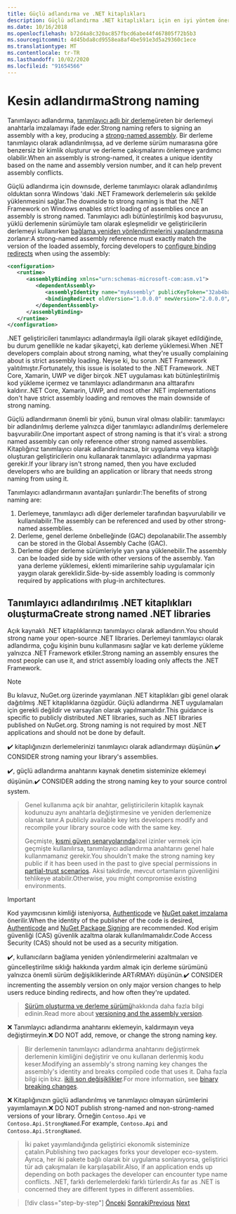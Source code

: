 ```yaml
---
title: Güçlü adlandırma ve .NET kitaplıkları
description: Güçlü adlandırma .NET kitaplıkları için en iyi yöntem önerileri.
ms.date: 10/16/2018
ms.openlocfilehash: b72d4a8c320ac857fbcd6abe44f467805f72b5b3
ms.sourcegitcommit: 4d45bda8cd9558ea8af4be591e3d5a29360c1ece
ms.translationtype: MT
ms.contentlocale: tr-TR
ms.lasthandoff: 10/02/2020
ms.locfileid: "91654566"
---
```

# <a name="strong-naming"></a><span data-ttu-id="e4db2-103">Kesin adlandırma</span><span class="sxs-lookup"><span data-stu-id="e4db2-103">Strong naming</span></span>

<span data-ttu-id="e4db2-104">Tanımlayıcı adlandırma, [tanımlayıcı adlı bir derleme](../assembly/strong-named.md)üreten bir derlemeyi anahtarla imzalamayı ifade eder.</span><span class="sxs-lookup"><span data-stu-id="e4db2-104">Strong naming refers to signing an assembly with a key, producing a [strong-named assembly](../assembly/strong-named.md).</span></span> <span data-ttu-id="e4db2-105">Bir derleme tanımlayıcı olarak adlandırılmışsa, ad ve derleme sürüm numarasına göre benzersiz bir kimlik oluşturur ve derleme çakışmalarını önlemeye yardımcı olabilir.</span><span class="sxs-lookup"><span data-stu-id="e4db2-105">When an assembly is strong-named, it creates a unique identity based on the name and assembly version number, and it can help prevent assembly conflicts.</span></span>

<span data-ttu-id="e4db2-106">Güçlü adlandırma için downsıde, derleme tanımlayıcı olarak adlandırılmış olduktan sonra Windows 'daki .NET Framework derlemelerin sıkı şekilde yüklenmesini sağlar.</span><span class="sxs-lookup"><span data-stu-id="e4db2-106">The downside to strong naming is that the .NET Framework on Windows enables strict loading of assemblies once an assembly is strong named.</span></span> <span data-ttu-id="e4db2-107">Tanımlayıcı adlı bütünleştirilmiş kod başvurusu, yüklü derlemenin sürümüyle tam olarak eşleşmelidir ve geliştiricilerin derlemeyi kullanırken [bağlama yeniden yönlendirmelerini yapılandırmasına](../../framework/configure-apps/redirect-assembly-versions.md) zorlanır:</span><span class="sxs-lookup"><span data-stu-id="e4db2-107">A strong-named assembly reference must exactly match the version of the loaded assembly, forcing developers to [configure binding redirects](../../framework/configure-apps/redirect-assembly-versions.md) when using the assembly:</span></span>

```xml
<configuration>
   <runtime>
      <assemblyBinding xmlns="urn:schemas-microsoft-com:asm.v1">
         <dependentAssembly>
            <assemblyIdentity name="myAssembly" publicKeyToken="32ab4ba45e0a69a1" culture="neutral" />
            <bindingRedirect oldVersion="1.0.0.0" newVersion="2.0.0.0"/>
         </dependentAssembly>
      </assemblyBinding>
   </runtime>
</configuration>
```

<span data-ttu-id="e4db2-108">.NET geliştiricileri tanımlayıcı adlandırmayla ilgili olarak şikayet edildiğinde, bu durum genellikle ne kadar şikayetçi, katı derleme yüklemesi.</span><span class="sxs-lookup"><span data-stu-id="e4db2-108">When .NET developers complain about strong naming, what they're usually complaining about is strict assembly loading.</span></span> <span data-ttu-id="e4db2-109">Neyse ki, bu sorun .NET Framework yalıtılmıştır.</span><span class="sxs-lookup"><span data-stu-id="e4db2-109">Fortunately, this issue is isolated to the .NET Framework.</span></span> <span data-ttu-id="e4db2-110">.NET Core, Xamarin, UWP ve diğer birçok .NET uygulaması katı bütünleştirilmiş kod yükleme içermez ve tanımlayıcı adlandırmanın ana alttarafını kaldırır.</span><span class="sxs-lookup"><span data-stu-id="e4db2-110">.NET Core, Xamarin, UWP, and most other .NET implementations don't have strict assembly loading and removes the main downside of strong naming.</span></span>

<span data-ttu-id="e4db2-111">Güçlü adlandırmanın önemli bir yönü, bunun viral olması olabilir: tanımlayıcı bir adlandırılmış derleme yalnızca diğer tanımlayıcı adlandırılmış derlemelere başvurabilir.</span><span class="sxs-lookup"><span data-stu-id="e4db2-111">One important aspect of strong naming is that it's viral: a strong named assembly can only reference other strong named assemblies.</span></span> <span data-ttu-id="e4db2-112">Kitaplığınız tanımlayıcı olarak adlandırılmazsa, bir uygulama veya kitaplığı oluşturan geliştiricilerin onu kullanarak tanımlayıcı adlandırma yapması gerekir.</span><span class="sxs-lookup"><span data-stu-id="e4db2-112">If your library isn't strong named, then you have excluded developers who are building an application or library that needs strong naming from using it.</span></span>

<span data-ttu-id="e4db2-113">Tanımlayıcı adlandırmanın avantajları şunlardır:</span><span class="sxs-lookup"><span data-stu-id="e4db2-113">The benefits of strong naming are:</span></span>

1. <span data-ttu-id="e4db2-114">Derlemeye, tanımlayıcı adlı diğer derlemeler tarafından başvurulabilir ve kullanılabilir.</span><span class="sxs-lookup"><span data-stu-id="e4db2-114">The assembly can be referenced and used by other strong-named assemblies.</span></span>
2. <span data-ttu-id="e4db2-115">Derleme, genel derleme önbelleğinde (GAC) depolanabilir.</span><span class="sxs-lookup"><span data-stu-id="e4db2-115">The assembly can be stored in the Global Assembly Cache (GAC).</span></span>
3. <span data-ttu-id="e4db2-116">Derleme diğer derleme sürümleriyle yan yana yüklenebilir.</span><span class="sxs-lookup"><span data-stu-id="e4db2-116">The assembly can be loaded side by side with other versions of the assembly.</span></span> <span data-ttu-id="e4db2-117">Yan yana derleme yüklemesi, eklenti mimarilerine sahip uygulamalar için yaygın olarak gereklidir.</span><span class="sxs-lookup"><span data-stu-id="e4db2-117">Side-by-side assembly loading is commonly required by applications with plug-in architectures.</span></span>

## <a name="create-strong-named-net-libraries"></a><span data-ttu-id="e4db2-118">Tanımlayıcı adlandırılmış .NET kitaplıkları oluşturma</span><span class="sxs-lookup"><span data-stu-id="e4db2-118">Create strong named .NET libraries</span></span>

<span data-ttu-id="e4db2-119">Açık kaynaklı .NET kitaplıklarınızı tanımlayıcı olarak adlandırın.</span><span class="sxs-lookup"><span data-stu-id="e4db2-119">You should strong name your open-source .NET libraries.</span></span> <span data-ttu-id="e4db2-120">Derlemeyi tanımlayıcı olarak adlandırma, çoğu kişinin bunu kullanmasını sağlar ve katı derleme yükleme yalnızca .NET Framework etkiler.</span><span class="sxs-lookup"><span data-stu-id="e4db2-120">Strong naming an assembly ensures the most people can use it, and strict assembly loading only affects the .NET Framework.</span></span>

> [!NOTE]
> <span data-ttu-id="e4db2-121">Bu kılavuz, NuGet.org üzerinde yayımlanan .NET kitaplıkları gibi genel olarak dağıtılmış .NET kitaplıklarına özgüdür. Güçlü adlandırma .NET uygulamaları için gerekli değildir ve varsayılan olarak yapılmamalıdır.</span><span class="sxs-lookup"><span data-stu-id="e4db2-121">This guidance is specific to publicly distributed .NET libraries, such as .NET libraries published on NuGet.org. Strong naming is not required by most .NET applications and should not be done by default.</span></span>

<span data-ttu-id="e4db2-122">✔️ kitaplığınızın derlemelerinizi tanımlayıcı olarak adlandırmayı düşünün.</span><span class="sxs-lookup"><span data-stu-id="e4db2-122">✔️ CONSIDER strong naming your library's assemblies.</span></span>

<span data-ttu-id="e4db2-123">✔️, güçlü adlandırma anahtarını kaynak denetim sisteminize eklemeyi düşünün.</span><span class="sxs-lookup"><span data-stu-id="e4db2-123">✔️ CONSIDER adding the strong naming key to your source control system.</span></span>

> <span data-ttu-id="e4db2-124">Genel kullanıma açık bir anahtar, geliştiricilerin kitaplık kaynak kodunuzu aynı anahtarla değiştirmesine ve yeniden derlemenize olanak tanır.</span><span class="sxs-lookup"><span data-stu-id="e4db2-124">A publicly available key lets developers modify and recompile your library source code with the same key.</span></span>
>
> <span data-ttu-id="e4db2-125">Geçmişte, [kısmi güven senaryolarında](../../framework/misc/using-libraries-from-partially-trusted-code.md)özel izinler vermek için geçmişte kullanılırsa, tanımlayıcı adlandırma anahtarını genel hale kullanmamanız gerekir.</span><span class="sxs-lookup"><span data-stu-id="e4db2-125">You shouldn't make the strong naming key public if it has been used in the past to give special permissions in [partial-trust scenarios](../../framework/misc/using-libraries-from-partially-trusted-code.md).</span></span> <span data-ttu-id="e4db2-126">Aksi takdirde, mevcut ortamların güvenliğini tehlikeye atabilir.</span><span class="sxs-lookup"><span data-stu-id="e4db2-126">Otherwise, you might compromise existing environments.</span></span>

> [!IMPORTANT]
> <span data-ttu-id="e4db2-127">Kod yayımcısının kimliği isteniyorsa, [Authenticode](/windows-hardware/drivers/install/authenticode) ve [NuGet paket imzalama](/nuget/create-packages/sign-a-package) önerilir.</span><span class="sxs-lookup"><span data-stu-id="e4db2-127">When the identity of the publisher of the code is desired, [Authenticode](/windows-hardware/drivers/install/authenticode) and [NuGet Package Signing](/nuget/create-packages/sign-a-package) are recommended.</span></span> <span data-ttu-id="e4db2-128">Kod erişim güvenliği (CAS) güvenlik azaltma olarak kullanılmamalıdır.</span><span class="sxs-lookup"><span data-stu-id="e4db2-128">Code Access Security (CAS) should not be used as a security mitigation.</span></span>

<span data-ttu-id="e4db2-129">✔️, kullanıcıların bağlama yeniden yönlendirmelerini azaltmaları ve güncelleştirilme sıklığı hakkında yardım almak için derleme sürümünü yalnızca önemli sürüm değişikliklerinde ARTıRMAYı düşünün.</span><span class="sxs-lookup"><span data-stu-id="e4db2-129">✔️ CONSIDER incrementing the assembly version on only major version changes to help users reduce binding redirects, and how often they're updated.</span></span>

> <span data-ttu-id="e4db2-130">[Sürüm oluşturma ve derleme sürümü](./versioning.md#assembly-version)hakkında daha fazla bilgi edinin.</span><span class="sxs-lookup"><span data-stu-id="e4db2-130">Read more about [versioning and the assembly version](./versioning.md#assembly-version).</span></span>

<span data-ttu-id="e4db2-131">❌ Tanımlayıcı adlandırma anahtarını eklemeyin, kaldırmayın veya değiştirmeyin.</span><span class="sxs-lookup"><span data-stu-id="e4db2-131">❌ DO NOT add, remove, or change the strong naming key.</span></span>

> <span data-ttu-id="e4db2-132">Bir derlemenin tanımlayıcı adlandırma anahtarını değiştirmek derlemenin kimliğini değiştirir ve onu kullanan derlenmiş kodu keser.</span><span class="sxs-lookup"><span data-stu-id="e4db2-132">Modifying an assembly's strong naming key changes the assembly's identity and breaks compiled code that uses it.</span></span> <span data-ttu-id="e4db2-133">Daha fazla bilgi için bkz. [ikili son değişiklikler](./breaking-changes.md#binary-breaking-change).</span><span class="sxs-lookup"><span data-stu-id="e4db2-133">For more information, see [binary breaking changes](./breaking-changes.md#binary-breaking-change).</span></span>

<span data-ttu-id="e4db2-134">❌ Kitaplığınızın güçlü adlandırılmış ve tanımlayıcı olmayan sürümlerini yayımlamayın.</span><span class="sxs-lookup"><span data-stu-id="e4db2-134">❌ DO NOT publish strong-named and non-strong-named versions of your library.</span></span> <span data-ttu-id="e4db2-135">Örneğin `Contoso.Api` ve `Contoso.Api.StrongNamed`.</span><span class="sxs-lookup"><span data-stu-id="e4db2-135">For example, `Contoso.Api` and `Contoso.Api.StrongNamed`.</span></span>

> <span data-ttu-id="e4db2-136">İki paket yayımlandığında geliştirici ekonomik sisteminize çatalın.</span><span class="sxs-lookup"><span data-stu-id="e4db2-136">Publishing two packages forks your developer eco-system.</span></span> <span data-ttu-id="e4db2-137">Ayrıca, her iki pakete bağlı olarak bir uygulama sonlanıyorsa, geliştirici tür adı çakışmaları ile karşılaşabilir.</span><span class="sxs-lookup"><span data-stu-id="e4db2-137">Also, if an application ends up depending on both packages the developer can encounter type name conflicts.</span></span> <span data-ttu-id="e4db2-138">.NET, farklı derlemelerdeki farklı türlerdir.</span><span class="sxs-lookup"><span data-stu-id="e4db2-138">As far as .NET is concerned they are different types in different assemblies.</span></span>

>[!div class="step-by-step"]
><span data-ttu-id="e4db2-139">[Önceki](cross-platform-targeting.md) 
> [Sonraki](nuget.md)</span><span class="sxs-lookup"><span data-stu-id="e4db2-139">[Previous](cross-platform-targeting.md)
[Next](nuget.md)</span></span>
